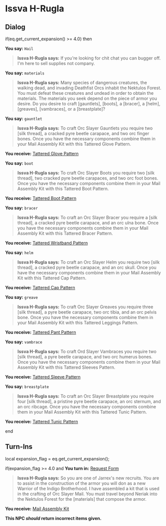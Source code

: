 # Issva H-Rugla



## Dialog

if(eq.get_current_expansion() >= 4.0) then


**You say:** `Hail`




>**Issva H-Rugla says:** If you're looking for chit chat you can bugger off. I'm here to sell supplies not company.


**You say:** `materials`




>**Issva H-Rugla says:** Many species of dangerous creatures, the walking dead, and invading Deathfist Orcs inhabit the Nektulos Forest. You must defeat these creatures and undead in order to obtain the materials. The materials you seek depend on the piece of armor you desire. Do you desire to craft [gauntlets], [boots], a [bracer], a [helm], [greaves], [vambraces], or a [breastplate]?


**You say:** `gauntlet`




>**Issva H-Rugla says:** To craft Orc Slayer Gauntlets you require two [silk thread], a cracked pyre beetle carapace, and two orc finger bones. Once you have the necessary components combine them in your Mail Assembly Kit with this Tattered Glove Pattern.



**You receive:**  [Tattered Glove Pattern](/item/19559)


**You say:** `boot`




>**Issva H-Rugla says:** To craft Orc Slayer Boots you require two [silk thread], two cracked pyre beetle carapaces, and two orc foot bones. Once you have the necessary components combine them in your Mail Assembly Kit with this Tattered Boot Pattern.



**You receive:**  [Tattered Boot Pattern](/item/19561)


**You say:** `bracer`




>**Issva H-Rugla says:** To craft an Orc Slayer Bracer you require a [silk thread], a cracked pyre beetle carapace, and an orc ulna bone. Once you have the necessary components combine them in your Mail Assembly Kit with this Tattered Bracer Pattern.



**You receive:**  [Tattered Wristband Pattern](/item/19558)


**You say:** `helm`




>**Issva H-Rugla says:** To craft an Orc Slayer Helm you require two [silk thread], a cracked pyre beetle carapace, and an orc skull. Once you have the necessary components combine them in your Mail Assembly Kit with this Tattered Cap Pattern.



**You receive:**  [Tattered Cap Pattern](/item/19555)


**You say:** `greave`




>**Issva H-Rugla says:** To craft Orc Slayer Greaves you require three [silk thread], a pyre beetle carapace, two orc tibia, and an orc pelvis bone. Once you have the necessary components combine them in your Mail Assembly Kit with this Tattered Leggings Pattern.



**You receive:**  [Tattered Pant Pattern](/item/19560)


**You say:** `vambrace`




>**Issva H-Rugla says:** To craft Ord Slayer Vambraces you require two [silk thread], a pyre beetle carapace, and two orc humerus bones. Once you have the necessary components combine them in your Mail Assembly Kit with this Tattered Sleeves Pattern.



**You receive:**  [Tattered Sleeve Pattern](/item/19557)


**You say:** `breastplate`




>**Issva H-Rugla says:** To craft an Orc Slayer Breastplate you require four [silk thread], a pristine pyre beetle carapace, an orc sternum, and an orc ribcage. Once you have the necessary components combine them in your Mail Assembly Kit with this Tattered Tunic Pattern.



**You receive:**  [Tattered Tunic Pattern](/item/19556)

end

## Turn-Ins



local expansion_flag = eq.get_current_expansion();

if(expansion_flag >= 4.0 and  **You turn in:** [Request Form](/item/31753)


>**Issva H-Rugla says:** So you are one of Jarrex's new recruits. You are to assist in the construction of the armor you will don as a new Warrior of the Indigo Brotherhood. I have assembled a kit that is used in the crafting of Orc Slayer Mail. You must travel beyond Neriak into the Nektulos Forest for the [materials] that compose the armor.


 **You receive:**  [Mail Assembly Kit](/item/17124) 

**This NPC *should* return incorrect items given.**






